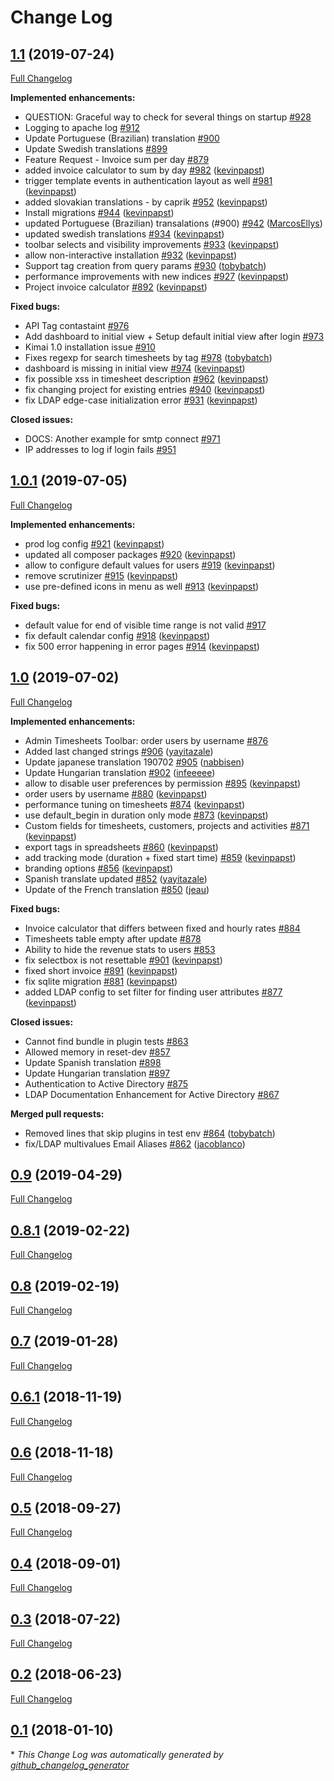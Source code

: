 # Change Log

## [1.1](https://github.com/kevinpapst/kimai2/tree/1.1) (2019-07-24)
[Full Changelog](https://github.com/kevinpapst/kimai2/compare/1.0.1...1.1)

**Implemented enhancements:**

- QUESTION: Graceful way to check for several things on startup [\#928](https://github.com/kevinpapst/kimai2/issues/928)
- Logging to apache log [\#912](https://github.com/kevinpapst/kimai2/issues/912)
- Update Portuguese \(Brazilian\) translation [\#900](https://github.com/kevinpapst/kimai2/issues/900)
- Update Swedish translations [\#899](https://github.com/kevinpapst/kimai2/issues/899)
- Feature Request - Invoice sum per day [\#879](https://github.com/kevinpapst/kimai2/issues/879)
- added invoice calculator to sum by day [\#982](https://github.com/kevinpapst/kimai2/pull/982) ([kevinpapst](https://github.com/kevinpapst))
- trigger template events in authentication layout as well [\#981](https://github.com/kevinpapst/kimai2/pull/981) ([kevinpapst](https://github.com/kevinpapst))
- added slovakian translations - by caprik [\#952](https://github.com/kevinpapst/kimai2/pull/952) ([kevinpapst](https://github.com/kevinpapst))
- Install migrations [\#944](https://github.com/kevinpapst/kimai2/pull/944) ([kevinpapst](https://github.com/kevinpapst))
- updated Portuguese \(Brazilian\) transalations \(\#900\) [\#942](https://github.com/kevinpapst/kimai2/pull/942) ([MarcosEllys](https://github.com/MarcosEllys))
- updated swedish translations [\#934](https://github.com/kevinpapst/kimai2/pull/934) ([kevinpapst](https://github.com/kevinpapst))
- toolbar selects and visibility improvements [\#933](https://github.com/kevinpapst/kimai2/pull/933) ([kevinpapst](https://github.com/kevinpapst))
- allow non-interactive installation [\#932](https://github.com/kevinpapst/kimai2/pull/932) ([kevinpapst](https://github.com/kevinpapst))
- Support tag creation from query params [\#930](https://github.com/kevinpapst/kimai2/pull/930) ([tobybatch](https://github.com/tobybatch))
- performance improvements with new indices [\#927](https://github.com/kevinpapst/kimai2/pull/927) ([kevinpapst](https://github.com/kevinpapst))
- Project invoice calculator [\#892](https://github.com/kevinpapst/kimai2/pull/892) ([kevinpapst](https://github.com/kevinpapst))

**Fixed bugs:**

- API Tag contastaint [\#976](https://github.com/kevinpapst/kimai2/issues/976)
- Add dashboard to initial view + Setup default initial view after login [\#973](https://github.com/kevinpapst/kimai2/issues/973)
- Kimai 1.0 installation issue [\#910](https://github.com/kevinpapst/kimai2/issues/910)
- Fixes regexp for search timesheets by tag [\#978](https://github.com/kevinpapst/kimai2/pull/978) ([tobybatch](https://github.com/tobybatch))
- dashboard is missing in initial view [\#974](https://github.com/kevinpapst/kimai2/pull/974) ([kevinpapst](https://github.com/kevinpapst))
- fix possible xss in timesheet description [\#962](https://github.com/kevinpapst/kimai2/pull/962) ([kevinpapst](https://github.com/kevinpapst))
- fix changing project for existing entries [\#940](https://github.com/kevinpapst/kimai2/pull/940) ([kevinpapst](https://github.com/kevinpapst))
- fix LDAP edge-case initialization error [\#931](https://github.com/kevinpapst/kimai2/pull/931) ([kevinpapst](https://github.com/kevinpapst))

**Closed issues:**

- DOCS: Another example for smtp connect [\#971](https://github.com/kevinpapst/kimai2/issues/971)
- IP addresses to log if login fails [\#951](https://github.com/kevinpapst/kimai2/issues/951)

## [1.0.1](https://github.com/kevinpapst/kimai2/tree/1.0.1) (2019-07-05)
[Full Changelog](https://github.com/kevinpapst/kimai2/compare/1.0...1.0.1)

**Implemented enhancements:**

- prod log config [\#921](https://github.com/kevinpapst/kimai2/pull/921) ([kevinpapst](https://github.com/kevinpapst))
- updated all composer packages [\#920](https://github.com/kevinpapst/kimai2/pull/920) ([kevinpapst](https://github.com/kevinpapst))
- allow to configure default values for users [\#919](https://github.com/kevinpapst/kimai2/pull/919) ([kevinpapst](https://github.com/kevinpapst))
- remove scrutinizer [\#915](https://github.com/kevinpapst/kimai2/pull/915) ([kevinpapst](https://github.com/kevinpapst))
- use pre-defined icons in menu as well [\#913](https://github.com/kevinpapst/kimai2/pull/913) ([kevinpapst](https://github.com/kevinpapst))

**Fixed bugs:**

- default value for end of visible time range is not valid [\#917](https://github.com/kevinpapst/kimai2/issues/917)
- fix default calendar config [\#918](https://github.com/kevinpapst/kimai2/pull/918) ([kevinpapst](https://github.com/kevinpapst))
- fix 500 error happening in error pages [\#914](https://github.com/kevinpapst/kimai2/pull/914) ([kevinpapst](https://github.com/kevinpapst))

## [1.0](https://github.com/kevinpapst/kimai2/tree/1.0) (2019-07-02)
[Full Changelog](https://github.com/kevinpapst/kimai2/compare/0.9...1.0)

**Implemented enhancements:**

- Admin Timesheets Toolbar: order users by username [\#876](https://github.com/kevinpapst/kimai2/issues/876)
- Added last changed strings [\#906](https://github.com/kevinpapst/kimai2/pull/906) ([yayitazale](https://github.com/yayitazale))
- Update japanese translation 190702 [\#905](https://github.com/kevinpapst/kimai2/pull/905) ([nabbisen](https://github.com/nabbisen))
- Update Hungarian translation [\#902](https://github.com/kevinpapst/kimai2/pull/902) ([infeeeee](https://github.com/infeeeee))
- allow to disable user preferences by permission [\#895](https://github.com/kevinpapst/kimai2/pull/895) ([kevinpapst](https://github.com/kevinpapst))
- order users by username [\#880](https://github.com/kevinpapst/kimai2/pull/880) ([kevinpapst](https://github.com/kevinpapst))
- performance tuning on timesheets [\#874](https://github.com/kevinpapst/kimai2/pull/874) ([kevinpapst](https://github.com/kevinpapst))
- use default\_begin in duration only mode [\#873](https://github.com/kevinpapst/kimai2/pull/873) ([kevinpapst](https://github.com/kevinpapst))
- Custom fields for timesheets, customers, projects and activities [\#871](https://github.com/kevinpapst/kimai2/pull/871) ([kevinpapst](https://github.com/kevinpapst))
- export tags in spreadsheets [\#860](https://github.com/kevinpapst/kimai2/pull/860) ([kevinpapst](https://github.com/kevinpapst))
- add tracking mode \(duration + fixed start time\) [\#859](https://github.com/kevinpapst/kimai2/pull/859) ([kevinpapst](https://github.com/kevinpapst))
- branding options [\#856](https://github.com/kevinpapst/kimai2/pull/856) ([kevinpapst](https://github.com/kevinpapst))
- Spanish translate updated [\#852](https://github.com/kevinpapst/kimai2/pull/852) ([yayitazale](https://github.com/yayitazale))
- Update of the French translation [\#850](https://github.com/kevinpapst/kimai2/pull/850) ([jeau](https://github.com/jeau))

**Fixed bugs:**

- Invoice calculator that differs between fixed and hourly rates [\#884](https://github.com/kevinpapst/kimai2/issues/884)
- Timesheets table empty after update [\#878](https://github.com/kevinpapst/kimai2/issues/878)
- Ability to hide the revenue stats to users [\#853](https://github.com/kevinpapst/kimai2/issues/853)
- fix selectbox is not resettable [\#901](https://github.com/kevinpapst/kimai2/pull/901) ([kevinpapst](https://github.com/kevinpapst))
- fixed short invoice [\#891](https://github.com/kevinpapst/kimai2/pull/891) ([kevinpapst](https://github.com/kevinpapst))
- fix sqlite migration [\#881](https://github.com/kevinpapst/kimai2/pull/881) ([kevinpapst](https://github.com/kevinpapst))
- added LDAP config to set filter for finding user attributes [\#877](https://github.com/kevinpapst/kimai2/pull/877) ([kevinpapst](https://github.com/kevinpapst))

**Closed issues:**

- Cannot find bundle in plugin tests [\#863](https://github.com/kevinpapst/kimai2/issues/863)
- Allowed memory in reset-dev [\#857](https://github.com/kevinpapst/kimai2/issues/857)
- Update Spanish translation [\#898](https://github.com/kevinpapst/kimai2/issues/898)
- Update Hungarian translation [\#897](https://github.com/kevinpapst/kimai2/issues/897)
- Authentication to Active Directory [\#875](https://github.com/kevinpapst/kimai2/issues/875)
- LDAP Documentation Enhancement for Active Directory [\#867](https://github.com/kevinpapst/kimai2/issues/867)

**Merged pull requests:**

- Removed lines that skip plugins in test env [\#864](https://github.com/kevinpapst/kimai2/pull/864) ([tobybatch](https://github.com/tobybatch))
- fix/LDAP multivalues Email Aliases [\#862](https://github.com/kevinpapst/kimai2/pull/862) ([jacoblanco](https://github.com/jacoblanco))

## [0.9](https://github.com/kevinpapst/kimai2/tree/0.9) (2019-04-29)
[Full Changelog](https://github.com/kevinpapst/kimai2/compare/0.8.1...0.9)

## [0.8.1](https://github.com/kevinpapst/kimai2/tree/0.8.1) (2019-02-22)
[Full Changelog](https://github.com/kevinpapst/kimai2/compare/0.8...0.8.1)

## [0.8](https://github.com/kevinpapst/kimai2/tree/0.8) (2019-02-19)
[Full Changelog](https://github.com/kevinpapst/kimai2/compare/0.7...0.8)

## [0.7](https://github.com/kevinpapst/kimai2/tree/0.7) (2019-01-28)
[Full Changelog](https://github.com/kevinpapst/kimai2/compare/0.6.1...0.7)

## [0.6.1](https://github.com/kevinpapst/kimai2/tree/0.6.1) (2018-11-19)
[Full Changelog](https://github.com/kevinpapst/kimai2/compare/0.6...0.6.1)

## [0.6](https://github.com/kevinpapst/kimai2/tree/0.6) (2018-11-18)
[Full Changelog](https://github.com/kevinpapst/kimai2/compare/0.5...0.6)

## [0.5](https://github.com/kevinpapst/kimai2/tree/0.5) (2018-09-27)
[Full Changelog](https://github.com/kevinpapst/kimai2/compare/0.4...0.5)

## [0.4](https://github.com/kevinpapst/kimai2/tree/0.4) (2018-09-01)
[Full Changelog](https://github.com/kevinpapst/kimai2/compare/0.3...0.4)

## [0.3](https://github.com/kevinpapst/kimai2/tree/0.3) (2018-07-22)
[Full Changelog](https://github.com/kevinpapst/kimai2/compare/0.2...0.3)

## [0.2](https://github.com/kevinpapst/kimai2/tree/0.2) (2018-06-23)
[Full Changelog](https://github.com/kevinpapst/kimai2/compare/0.1...0.2)

## [0.1](https://github.com/kevinpapst/kimai2/tree/0.1) (2018-01-10)


\* *This Change Log was automatically generated by [github_changelog_generator](https://github.com/skywinder/Github-Changelog-Generator)*